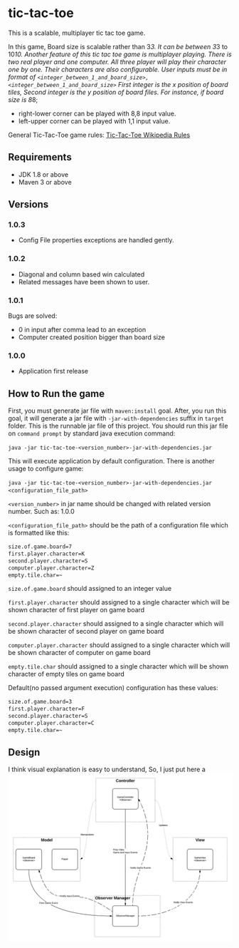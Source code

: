 # tic-tac-toe
This is a scalable, multiplayer tic tac toe game.

In this game, Board size is scalable rather than 3*3. It can be between 3*3 to 10*10.
Another feature of this tic tac toe game is multiplayer playing. There is two real player and one computer. All three player will play their character one by one. Their characters are also configurable.
User inputs must be in format of `<integer_between_1_and_board_size>,<integer_between_1_and_board_size>`
First integer is the x position of board tiles, Second integer is the y position of board files.
For instance, if board size is 8*8;
- right-lower corner can be played with 8,8 input value.
- left-upper corner can be played with 1,1 input value.

General Tic-Tac-Toe game rules: [Tic-Tac-Toe Wikipedia Rules](https://en.wikipedia.org/wiki/Tic-tac-toe)
## Requirements
- JDK 1.8 or above
- Maven 3 or above

## Versions
### 1.0.3
- Config File properties exceptions are handled gently.
### 1.0.2
- Diagonal and column based win calculated
- Related messages have been shown to user.
### 1.0.1
Bugs are solved:
- 0 in input after comma lead to an exception
- Computer created position bigger than board size
### 1.0.0
- Application first release

## How to Run the game
First, you must generate jar file with `maven:install` goal. After, you run this goal, it will generate a jar file with `-jar-with-dependencies` suffix in `target` folder.
This is the runnable jar file of this project. You should run this jar file on `command prompt` by standard java execution command:

`java -jar tic-tac-toe-<version_number>-jar-with-dependencies.jar`

This will execute application by default configuration.
There is another usage to configure game:

`java -jar tic-tac-toe-<version_number>-jar-with-dependencies.jar <configuration_file_path>`

`<version_number>` in jar name should be changed with related version number. Such as: 1.0.0

`<configuration_file_path>` should be the path of a configuration file which is formatted like this:

```
size.of.game.board=7
first.player.character=K
second.player.character=S
computer.player.character=Z
empty.tile.char=~
```

`size.of.game.board` should assigned to an integer value

`first.player.character` should assigned to a single character which will be shown character of first player on game board
 
`second.player.character` should assigned to a single character which will be shown character of second player on game board
 
`computer.player.character` should assigned to a single character which will be shown character of computer on game board

`empty.tile.char` should assigned to a single character which will be shown character of empty tiles on game board

Default(no passed argument execution) configuration has these values:

```
size.of.game.board=3
first.player.character=F
second.player.character=S
computer.player.character=C
empty.tile.char=~
```

## Design

I think visual explanation is easy to understand, So, I just put here a ![design diagram](Design%20Diagram.png)